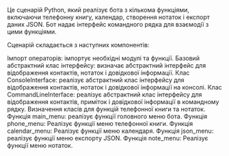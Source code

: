 Це сценарій Python, який реалізує бота з кількома функціями, включаючи телефонну книгу, календар, створення нотаток і експорт даних JSON. Бот надає інтерфейс командного рядка для взаємодії з цими функціями.

Сценарій складається з наступних компонентів:

Імпорт операторів: імпортує необхідні модулі та функції.
Базовий абстрактний клас інтерфейсу: визначає абстрактний інтерфейс для відображення контактів, нотаток і довідкової інформації.
Клас ConsoleInterface: реалізує абстрактний клас інтерфейсу для відображення контактів, нотаток і довідкової інформації на консолі.
Клас CommandLineInterface: реалізує абстрактний клас інтерфейсу для відображення контактів, приміток і довідкової інформації в командному рядку.
Визначення класів для функцій телефонної книги та нотаток.
Функція main_menu: реалізує функції головного меню бота.
Функція phone_menu: Реалізує функції меню телефонної книги.
Функція calendar_menu: Реалізує функції меню календаря.
Функція json_menu: реалізує функції меню експорту JSON.
Функція note_menu: Реалізує функції меню нотаток.
